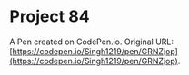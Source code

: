 # Project 84

A Pen created on CodePen.io. Original URL: [https://codepen.io/Singh1219/pen/GRNZjop](https://codepen.io/Singh1219/pen/GRNZjop).


